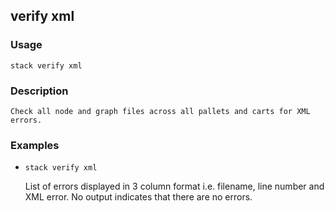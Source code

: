 ## verify xml

### Usage

`stack verify xml`

### Description


	Check all node and graph files across all pallets and carts for XML errors.

	

### Examples

* `stack verify xml`

   List of errors displayed in 3 column format i.e. filename, line number and XML error.
	No output indicates that there are no errors.



